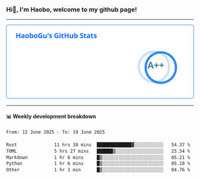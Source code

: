 <!--<h2 align="center"> Hi👋, I'm Haobo, welcome to my github page! </h2>-->
### Hi👋, I'm Haobo, welcome to my github page!
-------

<img href="https://github.com/HaoboGu" src="assets/stats.svg" alt="github stats" /> 

-------

#### 📊 **Weekly development breakdown**
<!--START_SECTION:waka-->

```txt
From: 12 June 2025 - To: 19 June 2025

Rust              11 hrs 38 mins  █████████████▓░░░░░░░░░░░   54.37 %
TOML              5 hrs 27 mins   ██████▒░░░░░░░░░░░░░░░░░░   25.54 %
Markdown          1 hr 6 mins     █▒░░░░░░░░░░░░░░░░░░░░░░░   05.21 %
Python            1 hr 6 mins     █▒░░░░░░░░░░░░░░░░░░░░░░░   05.18 %
Other             1 hr 1 min      █▒░░░░░░░░░░░░░░░░░░░░░░░   04.76 %
```

<!--END_SECTION:waka-->
<!--
backup url: https://github-readme-status-dusky-ten.vercel.app/api?username=HaoboGu&count_private=true&show_icons=true&theme=transparent&border_color=2f80ed
-->
<!--
**HaoboGu/HaoboGu** is a ✨ _special_ ✨ repository because its `README.md` (this file) appears on your GitHub profile.

Here are some ideas to get you started:

- 🔭 I’m currently working on AI-assisted programming tools
- 🌱 I’m currently learning ...
- 👯 I’m looking to collaborate on ...
- 🤔 I’m looking for help with ...
- 💬 Ask me about ...
- 📫 How to reach me: ...
- 😄 Pronouns: ...
- ⚡ Fun fact: ...
-->
